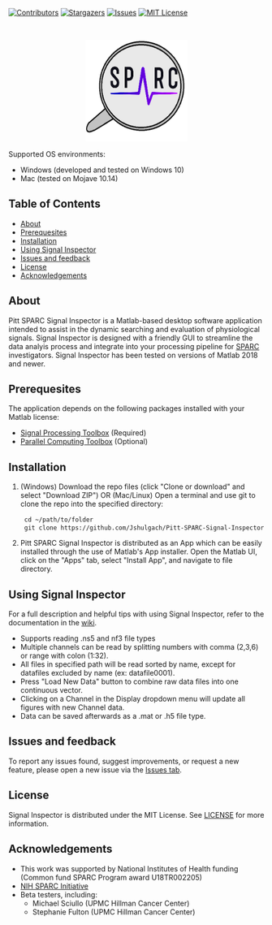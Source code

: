 [![Contributors][contributors-shield]][contributors-url]
[![Stargazers][stars-shield]][stars-url]
[![Issues][issues-shield]][issues-url]
[![MIT License][license-shield]][license-url]


<!-- HEADER -->
<br />
<p align="center">
  <a href="#">
    <img src="/doc/images/pitt_SPARC_logo.png" alt="Logo" width="200" height="200">
  </a>
</p>

Supported OS environments:
* Windows (developed and tested on Windows 10)
* Mac  (tested on Mojave 10.14) 
<!--* Linux (in testing) -->

<!-- TABLE OF CONTENTS -->
## Table of Contents

* [About](#about)
* [Prerequesites](#prerequesites)
* [Installation](#installation)
* [Using Signal Inspector](#using-signal-inspector)
* [Issues and feedback](#issues-and-feedback)
* [License](#license)
* [Acknowledgements](#acknowledgements)


<!-- ABOUT -->
## About
Pitt SPARC Signal Inspector is a Matlab-based desktop software application intended to assist in the dynamic searching and evaluation of physiological signals. Signal Inspector is designed with a friendly GUI to streamline the data analyis process and integrate into your processing pipeline for [SPARC](https://commonfund.nih.gov/sparc) investigators. Signal Inspector has been tested on versions of Matlab 2018 and newer.


## Prerequesites
The application depends on the following packages installed with your Matlab license:
 - [Signal Processing Toolbox](https://www.mathworks.com/products/signal.html) (Required)
 - [Parallel Computing Toolbox](https://www.mathworks.com/products/parallel-computing.html) (Optional) 

## Installation

1. (Windows) Download the repo files (click "Clone or download" and select "Download ZIP")
       OR
   (Mac/Linux) Open a terminal and use git to clone the repo into the specified directory:

        cd ~/path/to/folder
        git clone https://github.com/Jshulgach/Pitt-SPARC-Signal-Inspector
    

2. Pitt SPARC Signal Inspector is distributed as an App which can be easily installed through the use of Matlab's App installer. Open the Matlab UI, click on the "Apps" tab, select "Install App", and navigate to file directory.

## Using Signal Inspector
For a full description and helpful tips with using Signal Inspector, refer to the documentation in the [wiki](https://github.com/Jshulgach/Pitt-SPARC-Signal-Inspector/wiki).

- Supports reading .ns5 and nf3 file types
- Multiple channels can be read by splitting numbers with comma (2,3,6) or range with colon (1:32).
- All files in specified path will be read sorted by name, except for datafiles excluded by name (ex: datafile0001).
- Press "Load New Data" button to combine raw data files into one continuous vector.
- Clicking on a Channel in the Display dropdown menu will update all figures with new Channel data.
- Data can be saved afterwards as a .mat or .h5 file type.

## Issues and feedback
To report any issues found, suggest improvements, or request a new feature, please open a new issue via the [Issues tab](https://github.com/Jshulgach/Pitt-SPARC-Signal-Inspector/issues).

## License
Signal Inspector is distributed under the MIT License. See [LICENSE](https://github.com/Jshulgach/Pitt-SPARC-Signal-Inspector/blob/master/LICENSE) for more information.

## Acknowledgements
* This work was supported by National Institutes of Health funding (Common fund SPARC Program award U18TR002205)
* [NIH SPARC Initiative](https://commonfund.nih.gov/sparc)
* Beta testers, including:
  * Michael Sciullo (UPMC Hillman Cancer Center)
  * Stephanie Fulton (UPMC Hillman Cancer Center)


[contributors-shield]: https://img.shields.io/github/contributors/Jshulgach/Pitt-SPARC-Signal-Inspector.svg?style=flat-square
[contributors-url]: https://github.com/Jshulgach/Pitt-SPARC-Signal-Inspector/graphs/contributors
[stars-shield]: https://img.shields.io/github/stars/Jshulgach/Pitt-SPARC-Signal-Inspector.svg?style=flat-square
[stars-url]: https://github.com/Jshulgach/Pitt-SPARC-Signal-Inspector/stargazers
[issues-shield]: https://img.shields.io/github/issues/Jshulgach/Pitt-SPARC-Signal-Inspector.svg?style=flat-square
[issues-url]: https://github.com/Jshulgach/Pitt-SPARC-Signal-Inspector/issues
[license-shield]: https://img.shields.io/github/license/Jshulgach/Pitt-SPARC-Signal-Inspector.svg?style=flat-square
[license-url]: https://github.com/Jshulgach/Pitt-SPARC-Signal-Inspector/blob/master/LICENSE
